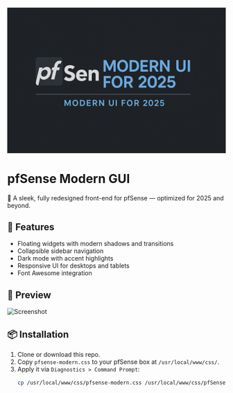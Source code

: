 ![pfSense Modern GUI](/pfsense-modern-banner.png)


# pfSense Modern GUI

🎨 A sleek, fully redesigned front-end for pfSense — optimized for 2025 and beyond.

## 🚀 Features

- Floating widgets with modern shadows and transitions
- Collapsible sidebar navigation
- Dark mode with accent highlights
- Responsive UI for desktops and tablets
- Font Awesome integration

## 📸 Preview

![Screenshot](assets/demo-preview.png)

## 📦 Installation

1. Clone or download this repo.
2. Copy `pfsense-modern.css` to your pfSense box at `/usr/local/www/css/`.
3. Apply it via `Diagnostics > Command Prompt`:
   ```sh
   cp /usr/local/www/css/pfsense-modern.css /usr/local/www/css/pfSense.css
